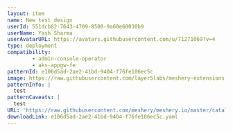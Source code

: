 ```yaml
---
layout: item
name: New test design
userId: 551dcb82-7643-4709-8500-9a60e60030b9
userName: Yash Sharma
userAvatarURL: https://avatars.githubusercontent.com/u/71271069?v=4
type: deployment
compatibility: 
        - admin-console-operator
        - aks-appgw-fe
patternId: e106d5ad-2ae2-41bd-9404-f76fe106ec5c
image: https://raw.githubusercontent.com/layer5labs/meshery-extensions-packages/master/action-assets/design-assets/e106d5ad-2ae2-41bd-9404-f76fe106ec5c.png
patternInfo: |
  test
patternCaveats: |
  test
URL: 'https://raw.githubusercontent.com/meshery/meshery.io/master/catalog/e106d5ad-2ae2-41bd-9404-f76fe106ec5c.yaml'
downloadLink: e106d5ad-2ae2-41bd-9404-f76fe106ec5c.yaml
---
```

